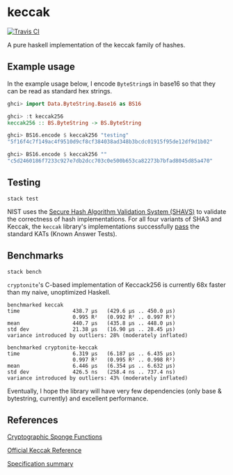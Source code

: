 # keccak

[![Travis
CI](https://img.shields.io/travis/aupiff/keccak.svg?label=Travis%20CI)](https://travis-ci.org/aupiff/keccak)

A pure haskell implementation of the keccak family of hashes.

## Example usage

In the example usage below, I encode `ByteString`s in base16 so that they
can be read as standard hex strings.

```haskell
ghci> import Data.ByteString.Base16 as BS16

ghci> :t keccak256
keccak256 :: BS.ByteString -> BS.ByteString

ghci> BS16.encode $ keccak256 "testing"
"5f16f4c7f149ac4f9510d9cf8cf384038ad348b3bcdc01915f95de12df9d1b02"

ghci> BS16.encode $ keccak256 ""
"c5d2460186f7233c927e7db2dcc703c0e500b653ca82273b7bfad8045d85a470"
```

## Testing

```
stack test
```

NIST uses the [Secure Hash Algorithm Validation System
(SHAVS)](https://csrc.nist.gov/CSRC/media//Projects/Cryptographic-Algorithm-Validation-Program/documents/shs/SHAVS.pdf)
to validate the correctness of hash implementations. For all four variants of
SHA3 and Keccak, the `keccak` library's implementations successfully
[pass](https://github.com/aupiff/keccak/blob/master/test/Spec.hs) the standard
KATs (Known Answer Tests).

## Benchmarks

```
stack bench
```

`cryptonite`'s C-based implementation of Keccack256 is currently 68x faster
than my naive, unoptimized Haskell.

```
benchmarked keccak
time                 438.7 μs   (429.6 μs .. 450.0 μs)
                     0.995 R²   (0.992 R² .. 0.997 R²)
mean                 440.7 μs   (435.8 μs .. 448.0 μs)
std dev              21.38 μs   (16.90 μs .. 28.45 μs)
variance introduced by outliers: 28% (moderately inflated)

benchmarked cryptonite-keccak
time                 6.319 μs   (6.187 μs .. 6.435 μs)
                     0.997 R²   (0.995 R² .. 0.998 R²)
mean                 6.446 μs   (6.354 μs .. 6.632 μs)
std dev              426.5 ns   (258.4 ns .. 737.4 ns)
variance introduced by outliers: 43% (moderately inflated)
```

Eventually, I hope the library will have very few dependencies (only base
& bytestring, currently) and excellent performance.

## References

[Cryptographic Sponge Functions](https://keccak.team/files/CSF-0.1.pdf)

[Official Keccak Reference](https://keccak.team/files/Keccak-reference-3.0.pdf)

[Specification summary](https://keccak.team/keccak_specs_summary.html)

